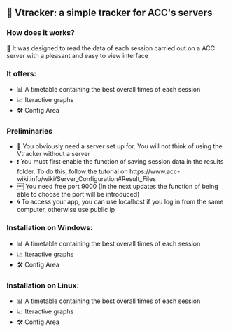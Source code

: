 <h2>&#128308 Vtracker: a simple tracker for ACC's servers</h2>
<h3>How does it works?</h3>
<p>&#128302 It was designed to read the data of each session carried out on a ACC server with a pleasant and easy to view interface</p>
<h3>It offers:</h3>
<ul>
  <li>&#128202 A timetable containing the best overall times of each session</li>
  <li>&#128200 Iteractive graphs</li>
  <li>&#128736 Config Area</li>
</ul>
<h3>Preliminaries</h3>
<ul>
  <li>&#128064 You obviously need a server set up for. You will not think of using the Vtracker without a server</li>
  <li>&#10071 You must first enable the function of saving session data in the results folder. To do this, follow the tutorial on https://www.acc-wiki.info/wiki/Server_Configuration#Result_Files</li>
  <li>&#127379 You need free port 9000 (In the next updates the function of being able to choose the port will be introduced)</li>
  <li>&#127744 To access your app, you can use localhost if you log in from the same computer, otherwise use public ip</li>
</ul>
<h3>Installation on Windows:</h3>
<ul>
  <li>&#128202 A timetable containing the best overall times of each session</li>
  <li>&#128200 Iteractive graphs</li>
  <li>&#128736 Config Area</li>
</ul>
<h3>Installation on Linux:</h3>
<ul>
  <li>&#128202 A timetable containing the best overall times of each session</li>
  <li>&#128200 Iteractive graphs</li>
  <li>&#128736 Config Area</li>
</ul>

